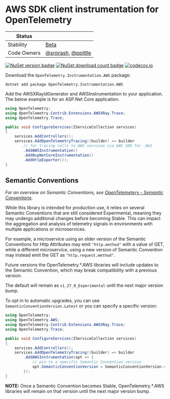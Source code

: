 # AWS SDK client instrumentation for OpenTelemetry

| Status        |           |
| ------------- |-----------|
| Stability     |  [Beta](../../README.md#beta)|
| Code Owners   |  [@srprash](https://github.com/srprash), [@ppittle](https://github.com/ppittle)|

[![NuGet version badge](https://img.shields.io/nuget/v/OpenTelemetry.Instrumentation.AWS)](https://www.nuget.org/packages/OpenTelemetry.Instrumentation.AWS)
[![NuGet download count badge](https://img.shields.io/nuget/dt/OpenTelemetry.Instrumentation.AWS)](https://www.nuget.org/packages/OpenTelemetry.Instrumentation.AWS)
[![codecov.io](https://codecov.io/gh/open-telemetry/opentelemetry-dotnet-contrib/branch/main/graphs/badge.svg?flag=unittests-Instrumentation.AWS)](https://app.codecov.io/gh/open-telemetry/opentelemetry-dotnet-contrib?flags[0]=unittests-Instrumentation.AWS)

Download the `OpenTelemetry.Instrumentation.AWS` package:

```shell
dotnet add package OpenTelemetry.Instrumentation.AWS
```

Add the AWSXRayIdGenerator and AWSInstrumentation
to your application. The below example is for an ASP.Net Core application.

```csharp
using OpenTelemetry;
using OpenTelemetry.Contrib.Extensions.AWSXRay.Trace;
using OpenTelemetry.Trace;

public void ConfigureServices(IServiceCollection services)
{
    services.AddControllers();
    services.AddOpenTelemetryTracing((builder) => builder
        // for tracing calls to AWS services via AWS SDK for .Net
        .AddAWSInstrumentation()
        .AddAspNetCoreInstrumentation()
        .AddOtlpExporter());
}
```

## Semantic Conventions

_For an overview on Semantic Conventions, see
[OpenTelemetery - Semantic Conventions](https://opentelemetry.io/docs/concepts/semantic-conventions/)_.

While this library is intended for production use, it relies on several
Semantic Conventions that are still considered Experimental, meaning
they may undergo additional changes before becoming Stable.  This can impact
the aggregation and analysis of telemetry signals in environments with
multiple applications or microservices.

For example, a microservice using an older version of the Semantic Conventions
for Http Attributes may emit `"http.method"` with a value of GET, while a
different microservice, using a new version of Semantic Convention may instead
emit the GET as `"http.request.method"`.

Future versions the OpenTelemetry.*.AWS libraries will include updates to the
Semantic Convention, which may break compatibility with a previous version.

The default will remain as `v1_27_0_Experimental` until the next major version bump.

To opt in to automatic upgrades, you can use `SemanticConventionVersion.Latest`
or you can specify a specific version:

```csharp
using OpenTelemetry;
using OpenTelemetry.AWS;
using OpenTelemetry.Contrib.Extensions.AWSXRay.Trace;
using OpenTelemetry.Trace;

public void ConfigureServices(IServiceCollection services)
{
    services.AddControllers();
    services.AddOpenTelemetryTracing((builder) => builder
        .AddAWSInstrumentation(opt => {
            // pin to a specific Semantic Convention version
            opt.SemanticConventionVersion = SemanticConventionVersion.v1_29_0_Experimental;
        });
}
```

**NOTE:** Once a Semantic Convention becomes Stable, OpenTelemetry.*.AWS
libraries will remain on that version until the
next major version bump.
